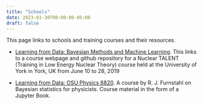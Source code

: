 ```yaml
---
title: "Schools"
date: 2023-01-30T00:00:00-05:00
draft: false
---
```


This page links to schools and training courses and their resources.

- [Learning from Data: Bayesian Methods and Machine Learning](https://nucleartalent.github.io/Bayes2019/topics/exercises.html). This links to a course webpage and github repository for a Nuclear TALENT (Training in Low Energy Nuclear Theory) course held at the University of York in York, UK from June 10 to 28, 2019

- [Learning from Data: OSU Physics 8820](https://furnstahl.github.io/Physics-8820/about.html). A course by R. J. Furnstahl on Bayesian statistics for physicists. Course material in the form of a Jupyter Book.